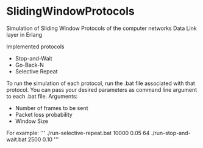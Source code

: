 # SlidingWindowProtocols
Simulation of Sliding Window Protocols of the computer networks Data Link layer in Erlang

Implemented protocols
  - Stop-and-Wait
  - Go-Back-N
  - Selective Repeat

To run the simulation of each protocol, run the .bat file associated with that protocol. You can pass your desired parameters as command line argument to each .bat file.
Arguments:
  - Number of frames to be sent
  - Packet loss probability
  - Window Size

For example:
'''
./run-selective-repeat.bat 10000 0.05 64
./run-stop-and-wait.bat 2500 0.10
'''
  
